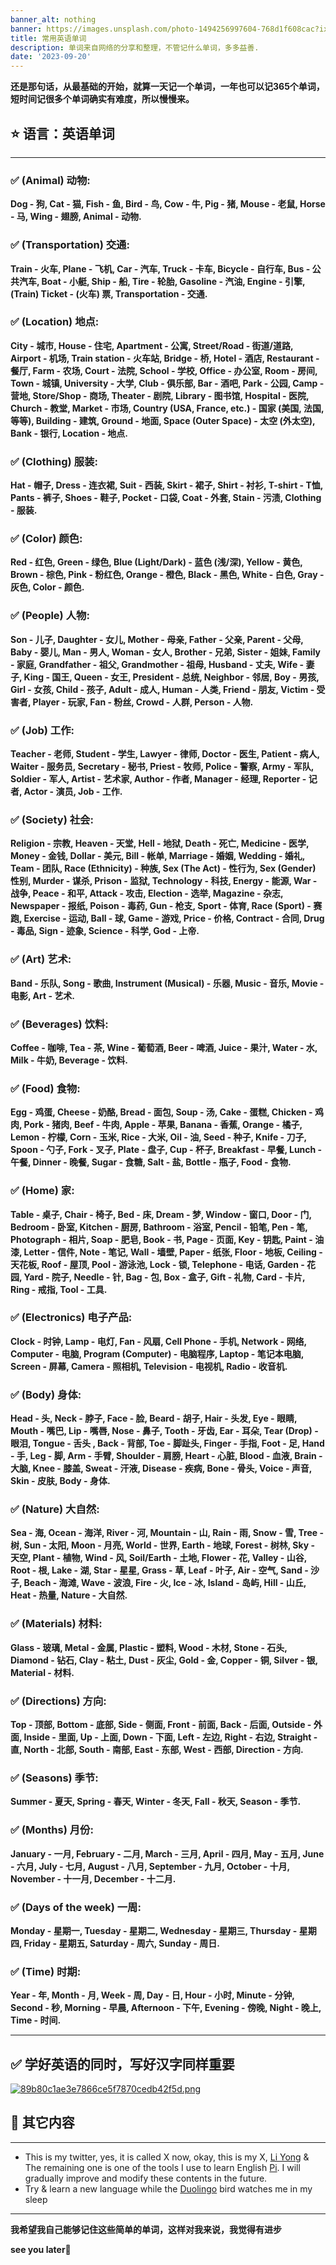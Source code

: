 ```yaml
---
banner_alt: nothing
banner: https://images.unsplash.com/photo-1494256997604-768d1f608cac?ixlib=rb-4.0.3&ixid=M3wxMjA3fDB8MHxwaG90by1wYWdlfHx8fGVufDB8fHx8fA%3D%3D&auto=format&fit=crop&w=2129&q=80
title: 常用英语单词
description: 单词来自网络的分享和整理，不管记什么单词，多多益善.
date: '2023-09-20'
---
```


**还是那句话，从最基础的开始，就算一天记一个单词，一年也可以记365个单词，短时间记很多个单词确实有难度，所以慢慢来。**

## :star: 语言：英语单词

---

### :white_check_mark: (Animal) 动物:

**Dog - 狗, Cat - 猫, Fish - 鱼, Bird - 鸟, Cow - 牛, Pig - 猪, Mouse - 老鼠, Horse - 马, Wing - 翅膀, Animal - 动物.**

### :white_check_mark: (Transportation) 交通:

**Train - 火车, Plane - 飞机, Car - 汽车, Truck - 卡车, Bicycle - 自行车, Bus - 公共汽车, Boat - 小艇, Ship - 船, Tire - 轮胎, Gasoline - 汽油, Engine - 引擎, (Train) Ticket - (火车) 票, Transportation - 交通.** 

### :white_check_mark: (Location) 地点:

**City - 城市, House - 住宅, Apartment - 公寓, Street/Road - 街道/道路, Airport - 机场, Train station - 火车站, Bridge - 桥, Hotel - 酒店, Restaurant - 餐厅, Farm - 农场, Court - 法院, School - 学校, Office - 办公室, Room - 房间, Town - 城镇, University - 大学, Club - 俱乐部, Bar - 酒吧, Park - 公园, Camp - 营地, Store/Shop - 商场, Theater - 剧院, Library - 图书馆, Hospital - 医院, Church - 教堂, Market - 市场, Country (USA, France, etc.) - 国家 (美国, 法国, 等等), Building - 建筑, Ground - 地面, Space (Outer Space) - 太空 (外太空), Bank - 银行, Location - 地点.**

### :white_check_mark: (Clothing) 服装:

**Hat - 帽子, Dress - 连衣裙, Suit - 西装, Skirt - 裙子, Shirt - 衬衫, T-shirt - T恤, Pants - 裤子, Shoes - 鞋子, Pocket - 口袋, Coat - 外套, Stain - 污渍, Clothing - 服装.**

### :white_check_mark: (Color) 颜色:

**Red - 红色, Green - 绿色, Blue (Light/Dark) - 蓝色 (浅/深), Yellow - 黄色, Brown - 棕色, Pink - 粉红色, Orange - 橙色, Black - 黑色, White - 白色, Gray - 灰色, Color - 颜色.**

### :white_check_mark: (People) 人物:

**Son - 儿子, Daughter - 女儿, Mother - 母亲, Father - 父亲, Parent - 父母, Baby - 婴儿, Man - 男人, Woman - 女人, Brother - 兄弟, Sister - 姐妹, Family - 家庭, Grandfather - 祖父, Grandmother - 祖母, Husband - 丈夫, Wife - 妻子, King - 国王, Queen - 女王, President - 总统, Neighbor - 邻居, Boy - 男孩, Girl - 女孩, Child - 孩子, Adult - 成人, Human - 人类, Friend - 朋友, Victim - 受害者, Player - 玩家, Fan - 粉丝, Crowd - 人群, Person - 人物.**

### :white_check_mark: (Job) 工作:

**Teacher - 老师, Student - 学生, Lawyer - 律师, Doctor - 医生, Patient - 病人, Waiter - 服务员, Secretary - 秘书, Priest - 牧师, Police - 警察, Army - 军队, Soldier - 军人, Artist - 艺术家, Author - 作者, Manager - 经理, Reporter - 记者, Actor - 演员, Job - 工作.**

### :white_check_mark: (Society) 社会:

**Religion - 宗教, Heaven - 天堂, Hell - 地狱, Death - 死亡, Medicine - 医学, Money - 金钱, Dollar - 美元, Bill - 帐单, Marriage - 婚姻, Wedding - 婚礼, Team - 团队, Race (Ethnicity) - 种族, Sex (The Act) - 性行为, Sex (Gender) 性别, Murder - 谋杀, Prison - 监狱, Technology - 科技, Energy - 能源, War - 战争, Peace - 和平, Attack - 攻击, Election - 选举, Magazine - 杂志, Newspaper - 报纸, Poison - 毒药, Gun - 枪支, Sport - 体育, Race (Sport) - 赛跑, Exercise - 运动, Ball - 球, Game - 游戏, Price - 价格, Contract - 合同, Drug - 毒品, Sign - 迹象, Science - 科学, God - 上帝.**

### :white_check_mark: (Art) 艺术:

**Band - 乐队, Song - 歌曲, Instrument (Musical) - 乐器, Music - 音乐, Movie - 电影, Art - 艺术.**

### :white_check_mark: (Beverages) 饮料:

**Coffee - 咖啡, Tea - 茶, Wine - 葡萄酒, Beer - 啤酒, Juice - 果汁, Water - 水, Milk - 牛奶, Beverage - 饮料.**

### :white_check_mark: (Food) 食物:

**Egg - 鸡蛋, Cheese - 奶酪, Bread - 面包, Soup - 汤, Cake - 蛋糕, Chicken - 鸡肉, Pork - 猪肉, Beef - 牛肉, Apple - 苹果, Banana - 香蕉, Orange - 橘子, Lemon - 柠檬, Corn - 玉米, Rice - 大米, Oil - 油, Seed - 种子, Knife - 刀子, Spoon - 勺子, Fork - 叉子, Plate - 盘子, Cup - 杯子, Breakfast - 早餐, Lunch - 午餐, Dinner - 晚餐, Sugar - 食糖, Salt - 盐, Bottle - 瓶子, Food - 食物.**

### :white_check_mark: (Home) 家:

**Table - 桌子, Chair - 椅子, Bed - 床, Dream - 梦, Window - 窗口, Door - 门, Bedroom - 卧室, Kitchen - 厨房, Bathroom - 浴室, Pencil - 铅笔, Pen - 笔, Photograph - 相片, Soap - 肥皂, Book - 书, Page - 页面, Key - 钥匙, Paint - 油漆, Letter - 信件, Note - 笔记, Wall - 墙壁, Paper - 纸张, Floor - 地板, Ceiling - 天花板, Roof - 屋顶, Pool - 游泳池, Lock - 锁, Telephone - 电话, Garden - 花园, Yard - 院子, Needle - 针, Bag - 包, Box - 盒子, Gift - 礼物, Card - 卡片, Ring - 戒指, Tool - 工具.**

### :white_check_mark: (Electronics) 电子产品:

**Clock - 时钟, Lamp - 电灯, Fan - 风扇, Cell Phone - 手机, Network - 网络, Computer - 电脑, Program (Computer) - 电脑程序, Laptop - 笔记本电脑, Screen - 屏幕, Camera - 照相机, Television - 电视机, Radio - 收音机.**

### :white_check_mark: (Body) 身体:

**Head - 头, Neck - 脖子, Face - 脸, Beard - 胡子, Hair - 头发, Eye - 眼睛, Mouth - 嘴巴, Lip - 嘴唇, Nose - 鼻子, Tooth - 牙齿, Ear - 耳朵, Tear (Drop) - 眼泪, Tongue - 舌头 , Back - 背部, Toe - 脚趾头, Finger - 手指, Foot - 足, Hand - 手, Leg - 脚, Arm - 手臂, Shoulder - 肩膀, Heart - 心脏, Blood - 血液, Brain - 大脑, Knee - 膝盖, Sweat - 汗液, Disease - 疾病, Bone - 骨头, Voice - 声音, Skin - 皮肤, Body - 身体.**

### :white_check_mark: (Nature) 大自然:

**Sea - 海, Ocean - 海洋, River - 河, Mountain - 山, Rain - 雨, Snow - 雪, Tree - 树, Sun - 太阳, Moon - 月亮, World - 世界, Earth - 地球, Forest - 树林, Sky - 天空, Plant - 植物, Wind - 风, Soil/Earth - 土地, Flower - 花, Valley - 山谷, Root - 根, Lake - 湖, Star - 星星, Grass - 草, Leaf - 叶子, Air - 空气, Sand - 沙子, Beach - 海滩, Wave - 波浪, Fire - 火, Ice - 冰, Island - 岛屿, Hill - 山丘, Heat - 热量, Nature - 大自然.**

### :white_check_mark: (Materials) 材料:

**Glass - 玻璃, Metal - 金属, Plastic - 塑料, Wood - 木材, Stone - 石头, Diamond - 钻石, Clay - 粘土, Dust - 灰尘, Gold - 金, Copper - 铜, Silver - 银, Material - 材料.**

### :white_check_mark: (Directions) 方向:

**Top - 顶部, Bottom - 底部, Side - 侧面, Front - 前面, Back - 后面, Outside - 外面, Inside - 里面, Up - 上面, Down - 下面, Left - 左边, Right - 右边, Straight - 直, North - 北部, South - 南部, East - 东部, West - 西部, Direction - 方向.**

### :white_check_mark: (Seasons) 季节:

**Summer - 夏天, Spring - 春天, Winter - 冬天, Fall - 秋天, Season - 季节.**

### :white_check_mark: (Months) 月份:

**January - 一月, February - 二月, March - 三月, April - 四月, May - 五月, June - 六月, July - 七月, August - 八月, September - 九月, October - 十月, November - 十一月, December - 十二月.**

### :white_check_mark: (Days of the week) 一周:

**Monday - 星期一, Tuesday - 星期二, Wednesday - 星期三, Thursday - 星期四, Friday - 星期五, Saturday - 周六, Sunday - 周日.**

### :white_check_mark: (Time) 时期:

**Year - 年, Month - 月, Week - 周, Day - 日, Hour - 小时, Minute - 分钟, Second - 秒, Morning - 早晨, Afternoon - 下午, Evening - 傍晚, Night - 晚上, Time - 时间.**

---

## :white_check_mark: 学好英语的同时，写好汉字同样重要

[![89b80c1ae3e7866ce5f7870cedb42f5d.png](https://s1.imagehub.cc/images/2024/04/27/89b80c1ae3e7866ce5f7870cedb42f5d.png)](https://www.imagehub.cc/image/b1iMtk)

## :dart: 其它内容 

---

-   This is my twitter, yes, it is called X now, okay, this is my X, [Li Yong](https://twitter.com/NiceDayTooYou) & The remaining one is one of the tools I use to learn English [Pi](https://pi.ai/talk).
I will gradually improve and modify these contents in the future.
-   Try & learn a new language while the [Duolingo](https://www.duolingo.com/) bird watches me in my sleep

---

**我希望我自己能够记住这些简单的单词，这样对我来说，我觉得有进步**

**see you later**:wave:
